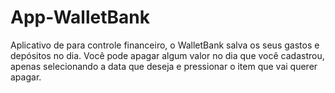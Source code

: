 # App-WalletBank
Aplicativo de para controle financeiro, o WalletBank salva os seus gastos e depósitos no dia. 
Você pode apagar algum valor no dia que você cadastrou, apenas selecionando a data que deseja e pressionar o item que vai querer apagar.


